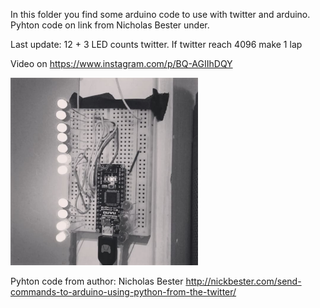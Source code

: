 In this folder you find some arduino code to use with twitter and arduino. Pyhton code on link from Nicholas Bester under.

Last update: 12 + 3 LED counts twitter. If twitter reach 4096 make 1 lap

Video on https://www.instagram.com/p/BQ-AGIIhDQY

<img src="https://github.com/larsgimse/arduino/blob/master/twitter/twitter_counts_12_3_LED.png" height="300">

Pyhton code from author: Nicholas Bester
http://nickbester.com/send-commands-to-arduino-using-python-from-the-twitter/

